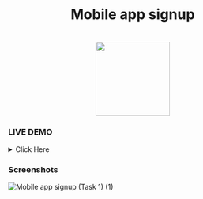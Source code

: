 <div id="header" align="center">
  <h1>
Mobile app signup </br>
  <h1>
  <img src="https://media.giphy.com/media/vhVqGkxDYxAaRbOWVp/giphy.gif" width="150"/>
</div>
  
### LIVE DEMO
  <details><summary> Click Here </summary>
<p>

#### Download From Here
 <h3><a href='https://www.figma.com/design/Bng170M89dKEWhHfOQKtfq/Untitled?node-id=15-2&t=5NIDd5Z5mrNJc4YE-1'></a></h3> 
</p>
</details>

### Screenshots
  
![Mobile app signup (Task 1) (1)](https://github.com/Rupsabanik/CODSOFT/assets/110343749/986fb5f8-f4c8-47b6-b23b-966bb3249a0c)
